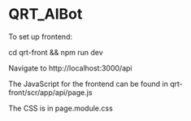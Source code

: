 # QRT_AIBot

To set up frontend:

cd qrt-front && npm run dev

Navigate to http://localhost:3000/api

The JavaScript for the frontend can be found in qrt-front/scr/app/api/page.js

The CSS is in page.module.css

